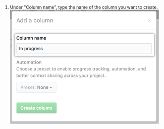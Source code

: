 1. Under "Column name", type the name of the column you want to create. ![Type column name](/assets/images/help/projects/type-column-name.png)
